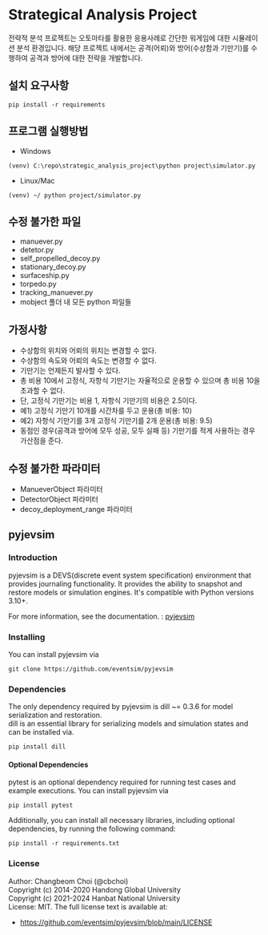 # Strategical Analysis Project
전략적 분석 프로젝트는 오토마타를 활용한 응용사례로 간단한 워게임에 대한 시뮬레이션 분석 환경입니다. 
해당 프로젝트 내에서는 공격(어뢰)와 방어(수상함과 기만기)를 수행하여 공격과 방어에 대한 전략을 개발합니다. 

## 설치 요구사항
```
pip install -r requirements
```

## 프로그램 실행방법
- Windows
```
(venv) C:\repo\strategic_analysis_project\python project\simulator.py
```
- Linux/Mac
```
(venv) ~/ python project/simulator.py
```

## 수정 불가한 파일
 - manuever.py
 - detetor.py
 - self_propelled_decoy.py
 - stationary_decoy.py
 - surfaceship.py
 - torpedo.py
 - tracking_manuever.py
 - mobject 폴더 내 모든 python 파일들

## 가정사항
 - 수상함의 위치와 어뢰의 위치는 변경할 수 없다. 
 - 수상함의 속도와 어뢰의 속도는 변경할 수 없다. 
 - 기만기는 언제든지 발사할 수 있다. 
 - 총 비용 10에서 고정식, 자항식 기만기는 자율적으로 운용할 수 있으며 총 비용 10을 초과할 수 없다. 
  - 단, 고정식 기만기는 비용 1, 자항식 기만기의 비용은 2.5이다. 
  - 예1) 고정식 기만기 10개를 시간차를 두고 운용(총 비용: 10)
  - 예2) 자항식 기만기를 3개 고정식 기만기를 2개 운용(총 비용: 9.5)
 - 동점인 경우(공격과 방어에 모두 성공, 모두 실패 등) 기만기를 적게 사용하는 경우 가산점을 준다. 

## 수정 불가한 파라미터
 - ManueverObject 파라미터
 - DetectorObject 파라미터
 - decoy_deployment_range 파라미터

## pyjevsim
### Introduction
pyjevsim is a DEVS(discrete event system specification) environment that provides journaling functionality.
It provides the ability to snapshot and restore models or simulation engines.
It's compatible with Python versions 3.10+.
   
For more information, see the documentation. : [pyjevsim](https://pyjevsim.readthedocs.io/en/main/)
   
### Installing
You can install pyjevsim via
```
git clone https://github.com/eventsim/pyjevsim
```
   
### Dependencies
The only dependency required by pyjevsim is dill ~= 0.3.6 for model serialization and restoration.  
dill is an essential library for serializing models and simulation states and can be installed via. 
```
pip install dill
```
   
#### Optional Dependencies
pytest is an optional dependency required for running test cases and example executions. 
You can install pyjevsim via
```
pip install pytest
```
   
Additionally, you can install all necessary libraries, including optional dependencies, by running the following command:
```
pip install -r requirements.txt
```

### License   
Author: Changbeom Choi (@cbchoi)   
Copyright (c) 2014-2020 Handong Global University      
Copyright (c) 2021-2024 Hanbat National University    
License: MIT.  The full license text is available at:   
 - https://github.com/eventsim/pyjevsim/blob/main/LICENSE   
